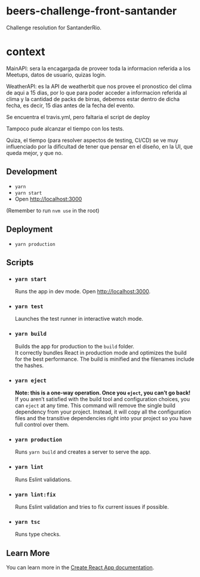 # beers-challenge-front-santander

Challenge resolution for SantanderRio.

# context

MainAPI: sera la encagargada de proveer toda la informacion referida a los Meetups, datos de usuario, quizas login.

WeatherAPI: es la API de weatherbit que nos provee el pronostico del clima de aqui a 15 dias, por lo que para poder acceder a informacion referida al clima y la cantidad de packs de birras, debemos estar dentro de dicha fecha, es
decir, 15 dias antes de la fecha del evento.

Se encuentra el travis.yml, pero faltaria el script de deploy

Tampoco pude alcanzar el tiempo con los tests.

Quiza, el tiempo (para resolver aspectos de testing, CI/CD) se ve muy influenciado por la dificultad de tener que
pensar en el diseño, en la UI, que queda mejor, y que no.

## Development

- `yarn`
- `yarn start`
- Open [http://localhost:3000](http://localhost:3000)

(Remember to run `nvm use` in the root)

## Deployment

- `yarn production`

## Scripts

- ### `yarn start`

  Runs the app in dev mode. Open [http://localhost:3000](http://localhost:3000).

- ### `yarn test`

  Launches the test runner in interactive watch mode.

- ### `yarn build`

  Builds the app for production to the `build` folder.<br />
  It correctly bundles React in production mode and optimizes the build for the best performance.
  The build is minified and the filenames include the hashes.

- ### `yarn eject`

  **Note: this is a one-way operation. Once you `eject`, you can’t go back!**
  If you aren’t satisfied with the build tool and configuration choices, you can `eject` at any time. This command will remove the single build dependency from your project.
  Instead, it will copy all the configuration files and the transitive dependencies right into your project so you have full control over them.

- ### `yarn production`

  Runs `yarn build` and creates a server to serve the app.

- ### `yarn lint`

  Runs Eslint validations.

- ### `yarn lint:fix`

  Runs Eslint validation and tries to fix current issues if possible.

- ### `yarn tsc`

  Runs type checks.

## Learn More

You can learn more in the [Create React App documentation](https://facebook.github.io/create-react-app/docs/getting-started).
